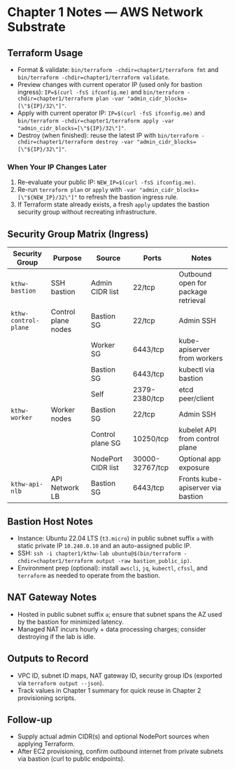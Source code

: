 # Chapter 1 Notes — AWS Network Substrate

## Terraform Usage
- Format & validate: `bin/terraform -chdir=chapter1/terraform fmt` and `bin/terraform -chdir=chapter1/terraform validate`.
- Preview changes with current operator IP (used only for bastion ingress): `IP=$(curl -fsS ifconfig.me)` and `bin/terraform -chdir=chapter1/terraform plan -var "admin_cidr_blocks=[\"${IP}/32\"]"`.
- Apply with current operator IP: `IP=$(curl -fsS ifconfig.me)` and `bin/terraform -chdir=chapter1/terraform apply -var "admin_cidr_blocks=[\"${IP}/32\"]"`.
- Destroy (when finished): reuse the latest IP with `bin/terraform -chdir=chapter1/terraform destroy -var "admin_cidr_blocks=[\"${IP}/32\"]"`.

### When Your IP Changes Later
1. Re-evaluate your public IP: `NEW_IP=$(curl -fsS ifconfig.me)`.
2. Re-run `terraform plan` or `apply` with `-var "admin_cidr_blocks=[\"${NEW_IP}/32\"]"` to refresh the bastion ingress rule.
3. If Terraform state already exists, a fresh `apply` updates the bastion security group without recreating infrastructure.

## Security Group Matrix (Ingress)
| Security Group | Purpose | Source | Ports | Notes |
| --- | --- | --- | --- | --- |
| `kthw-bastion` | SSH bastion | Admin CIDR list | 22/tcp | Outbound open for package retrieval |
| `kthw-control-plane` | Control plane nodes | Bastion SG | 22/tcp | Admin SSH |
|  |  | Worker SG | 6443/tcp | kube-apiserver from workers |
|  |  | Bastion SG | 6443/tcp | kubectl via bastion |
|  |  | Self | 2379-2380/tcp | etcd peer/client |
| `kthw-worker` | Worker nodes | Bastion SG | 22/tcp | Admin SSH |
|  |  | Control plane SG | 10250/tcp | kubelet API from control plane |
|  |  | NodePort CIDR list | 30000-32767/tcp | Optional app exposure |
| `kthw-api-nlb` | API Network LB | Bastion SG | 6443/tcp | Fronts kube-apiserver via bastion |

## Bastion Host Notes
- Instance: Ubuntu 22.04 LTS (`t3.micro`) in public subnet suffix `a` with static private IP `10.240.0.10` and an auto-assigned public IP.
- SSH: `ssh -i chapter1/kthw-lab ubuntu@$(bin/terraform -chdir=chapter1/terraform output -raw bastion_public_ip)`.
- Environment prep (optional): install `awscli`, `jq`, `kubectl`, `cfssl`, and `terraform` as needed to operate from the bastion.

## NAT Gateway Notes
- Hosted in public subnet suffix `a`; ensure that subnet spans the AZ used by the bastion for minimized latency.
- Managed NAT incurs hourly + data processing charges; consider destroying if the lab is idle.

## Outputs to Record
- VPC ID, subnet ID maps, NAT gateway ID, security group IDs (exported via `terraform output --json`).
- Track values in Chapter 1 summary for quick reuse in Chapter 2 provisioning scripts.

## Follow-up
- Supply actual admin CIDR(s) and optional NodePort sources when applying Terraform.
- After EC2 provisioning, confirm outbound internet from private subnets via bastion (curl to public endpoints).
